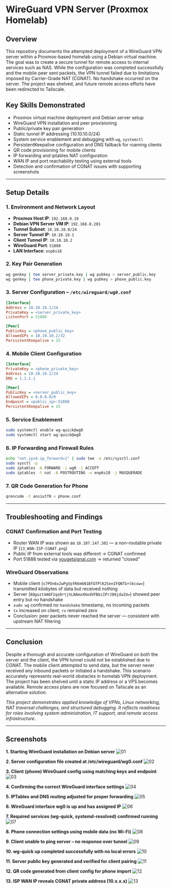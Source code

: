 # WireGuard VPN Server (Proxmox Homelab)

## Overview
This repository documents the attempted deployment of a WireGuard VPN server within a Proxmox-based homelab using a Debian virtual machine. The goal was to create a secure tunnel for remote access to internal services such as NAS. While the configuration was completed successfully and the mobile peer sent packets, the VPN tunnel failed due to limitations imposed by Carrier-Grade NAT (CGNAT). No handshake occurred on the server. The project was shelved, and future remote access efforts have been redirected to Tailscale.

## Key Skills Demonstrated
- Proxmox virtual machine deployment and Debian server setup  
- WireGuard VPN installation and peer provisioning  
- Public/private key pair generation  
- Static tunnel IP addressing (10.10.10.0/24)  
- System service enablement and debugging with `wg`, `systemctl`  
- PersistentKeepalive configuration and DNS fallback for roaming clients  
- QR code provisioning for mobile clients  
- IP forwarding and iptables NAT configuration  
- WAN IP and port reachability testing using external tools  
- Detection and confirmation of CGNAT issues with supporting screenshots  

---

## Setup Details

### 1. Environment and Network Layout
- **Proxmox Host IP**: `192.168.0.10`  
- **Debian VPN Server VM IP**: `192.168.0.201`  
- **Tunnel Subnet**: `10.10.10.0/24`  
- **Server Tunnel IP**: `10.10.10.1`  
- **Client Tunnel IP**: `10.10.10.2`  
- **WireGuard Port**: `51888`  
- **LAN Interface**: `enp6s18`  

### 2. Key Pair Generation
```bash
wg genkey | tee server_private.key | wg pubkey > server_public.key
wg genkey | tee phone_private.key | wg pubkey > phone_public.key
```

### 3. Server Configuration – `/etc/wireguard/wg0.conf`
```ini
[Interface]
Address = 10.10.10.1/24
PrivateKey = <server_private_key>
ListenPort = 51888

[Peer]
PublicKey = <phone_public_key>
AllowedIPs = 10.10.10.2/32
PersistentKeepalive = 25
```

### 4. Mobile Client Configuration
```ini
[Interface]
PrivateKey = <phone_private_key>
Address = 10.10.10.2/24
DNS = 1.1.1.1

[Peer]
PublicKey = <server_public_key>
AllowedIPs = 0.0.0.0/0
Endpoint = <public_ip>:51888
PersistentKeepalive = 25
```

### 5. Service Enablement
```bash
sudo systemctl enable wg-quick@wg0
sudo systemctl start wg-quick@wg0
```

### 6. IP Forwarding and Firewall Rules
```bash
echo "net.ipv4.ip_forward=1" | sudo tee -a /etc/sysctl.conf
sudo sysctl -p
sudo iptables -A FORWARD -i wg0 -j ACCEPT
sudo iptables -t nat -A POSTROUTING -o enp6s18 -j MASQUERADE
```

### 7. QR Code Generation for Phone
```bash
qrencode -t ansiutf8 < phone.conf
```

---

## Troubleshooting and Findings

### CGNAT Confirmation and Port Testing
- Router WAN IP was shown as `10.107.147.202` — a non-routable private IP (`13_WAN-ISP-CGNAT.png`)  
- Public IP from external tools was different → CGNAT confirmed  
- Port 51888 tested via [yougetsignal.com](https://yougetsignal.com) → returned "closed"  

### WireGuard Observations
- Mobile client (`s7POn6x2wPgVpfR6m6N1BfGTPlK2SenIFQNTG+l6cxw=`) transmitted kilobytes of data but received nothing  
- Server (`8Qgozt4A6F2qa9rtjhLNAmoXHodVFBbiIPrJ08jda2U=`) showed peer entry but no handshake  
- `sudo wg` confirmed no `handshake` timestamp, no incoming packets  
- `tx` increased on client; `rx` remained zero  
- Conclusion: peer packets never reached the server — consistent with upstream NAT filtering  

---

## Conclusion
Despite a thorough and accurate configuration of WireGuard on both the server and the client, the VPN tunnel could not be established due to CGNAT. The mobile client attempted to send data, but the server never received any inbound packets or initiated a handshake. This scenario accurately represents real-world obstacles in homelab VPN deployment. The project has been shelved until a static IP address or a VPS becomes available. Remote access plans are now focused on Tailscale as an alternative solution.

_This project demonstrates applied knowledge of VPNs, Linux networking, NAT traversal challenges, and structured debugging. It reflects readiness for roles involving system administration, IT support, and remote access infrastructure._

---


## Screenshots 

**1. Starting WireGuard installation on Debian server**
![01](images/01_wireguard-start.png)

**2. Server configuration file created at /etc/wireguard/wg0.conf**
![02](images/02_server-config-file.png)

**3. Client (phone) WireGuard config using matching keys and endpoint**
![03](images/03_client-config-file.png)

**4. Confirming the correct WireGuard interface settings**
![04](images/04_correct-interface-settings.png)

**5. IPTables and DNS routing adjusted for proper forwarding**
![05](images/05_dns-iptables-fixed.png)

**6. WireGuard interface wg0 is up and has assigned IP**
![06](images/06_interface-up-confirmed.png)

**7. Required services (wg-quick, systemd-resolved) confirmed running**
![07](images/07_services-running.png)

**8. Phone connection settings using mobile data (no Wi-Fi)**
![08](images/08_phone-connection-settings.png)

**9. Client unable to ping server – no response over tunnel**
![09](images/09_client-ping-failure.png)

**10. wg-quick up completed successfully with no local errors**
![10](images/10_wg-quick-up-success.png)

**11. Server public key generated and verified for client pairing**
![11](images/11_server-publickey.png)

**12. QR code generated from client config for phone import**
![12](images/12_qr-code-generated.png)

**13. ISP WAN IP reveals CGNAT private address (10.x.x.x)**
![13](images/13_WAN-ISP-CGNAT.png)

